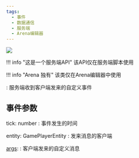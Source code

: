 ```yaml
---
tags:
  - 事件
  - 数据通信
  - 服务端
  - Arena编辑器
---
```


<a href="https://github.com/qndm"><img src="https://img.shields.io/badge/%E8%B4%A1%E7%8C%AE%E8%80%85-qndm-blue"></img></a>

!!! info "这是一个服务端API"
    该API仅在服务端脚本使用

!!! info "Arena 独有"
    该类仅在Arena编辑器中使用

:   服务端收到客户端发来的自定义事件

## 事件参数
<property>tick</property>: <def>number</def>
:   事件发生的时间

<property>entity</property>: <def>GamePlayerEntity</def>
:   发来消息的客户端

[args](property): [](JSONValue)
:   客户端发来的自定义消息

